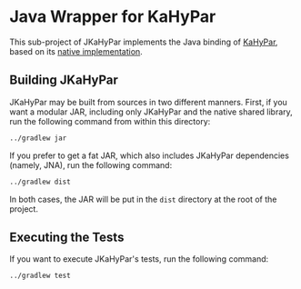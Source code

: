 # Java Wrapper for KaHyPar

This sub-project of JKaHyPar implements the Java binding of
[KaHyPar](https://kahypar.org/), based on its
[native implementation](../native-kahypar).

## Building JKaHyPar

JKaHyPar may be built from sources in two different manners.
First, if you want a modular JAR, including only JKaHyPar and the native
shared library, run the following command from within this directory:

```bash
../gradlew jar
```

If you prefer to get a fat JAR, which also includes JKaHyPar dependencies
(namely, JNA), run the following command:

```bash
../gradlew dist
```

In both cases, the JAR will be put in the `dist` directory at the root of the
project.

## Executing the Tests

If you want to execute JKaHyPar's tests, run the following command:

```bash
../gradlew test
```
